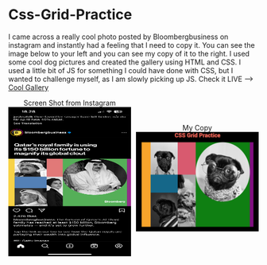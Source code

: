 # Css-Grid-Practice

 I came across a really cool photo posted by Bloombergbusiness on instagram and instantly had a feeling that I need to copy it. You can see the image below to your left and you can see my copy of it to the right. I used some cool dog pictures and created the gallery using HTML and CSS. I used a little bit of JS for something I could have done with CSS, but I wanted to challenge myself, as I am slowly picking up JS. Check it LIVE --> <a href="https://hamzaibrahimi.github.io/Css-Grid-Practice/">Cool Gallery</a>

<div style = 'display:flex; gap: 10px; align-items: center;'>
    <div>
    <div style = 'text-align:center'> Screen Shot from Instagram </div>
    <img src = 'result/IMG_6117.PNG' alt = 'Instagram Photo' style= 'width: 300px; height: 300px' >
    </div>
    <div>
    <div style = 'text-align:center'> My Copy </div>
    <img src = 'result/my-result.png' alt = 'Instagram Photo' style= 'width: 300px; height: 200px; object.fit: cover' >
    </div>
    
</div>